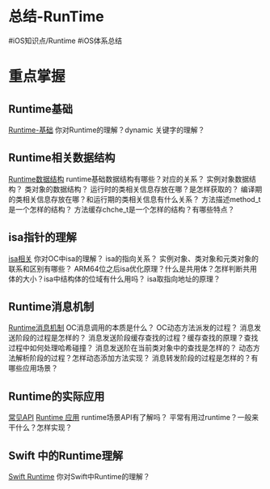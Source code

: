 # 总结-RunTime
#iOS知识点/Runtime #iOS体系总结

# 重点掌握
## Runtime基础
[Runtime-基础](bear://x-callback-url/open-note?id=4E0A7F89-5CC3-40AE-A846-3BA13CD1C738-2318-0000D736A097A9B0)
你对Runtime的理解？dynamic 关键字的理解？

## Runtime相关数据结构
[Runtime数据结构](bear://x-callback-url/open-note?id=2FB2FB77-CB8F-46C3-82F5-428D1EC48217-2318-0000E11A279DC0A6)
runtime基础数据结构有哪些？对应的关系？
实例对象数据结构？
类对象的数据结构？
运行时的类相关信息存放在哪？是怎样获取的？
编译期的类相关信息存放在哪？和运行期的类相关信息有什么关系？
方法描述method_t是一个怎样的结构？
方法缓存chche_t是一个怎样的结构？有哪些特点？

## isa指针的理解
[isa相关](bear://x-callback-url/open-note?id=0727A9C9-E925-4589-9472-87032FA57932-2318-00023216196127BD)
你对OC中isa的理解？
isa的指向关系？
实例对象、类对象和元类对象的联系和区别有哪些？
ARM64位之后isa优化原理？什么是共用体？怎样判断共用体的大小？isa中结构体的位域有什么用吗？
isa取指向地址的原理？

## Runtime消息机制
[Runtime消息机制](bear://x-callback-url/open-note?id=16829C9C-B52A-48BF-AD35-2EE6EC95A2A3-2318-0000E2476FD0D904)
OC消息调用的本质是什么？
OC动态方法派发的过程？
消息发送阶段的过程是怎样的？
消息发送阶段缓存查找的过程？缓存查找的原理？查找过程中如何处理哈希碰撞？
消息发送阶在当前类对象中的查找是怎样的？
动态方法解析阶段的过程？怎样动态添加方法实现？
消息转发阶段的过程是怎样的？有哪些应用场景？

## Runtime的实际应用
[常见API](bear://x-callback-url/open-note?id=AC95307C-06AD-4CF1-9DE5-E5309FD7AACE-2318-0000EA23AE6D4677) [Runtime 应用](bear://x-callback-url/open-note?id=E81E1954-21A0-4EC5-AFD0-B93C1AC1D6FC-2318-000236FA599927C3)
runtime场景API有了解吗？
平常有用过runtime？一般来干什么？怎样实现？

## Swift 中的Runtime理解
[Swift Runtime](bear://x-callback-url/open-note?id=7DC2A470-5989-489D-B8AB-DC37FD568997-2318-00015CFDECBF55A3)
你对Swift中Runtime的理解？


